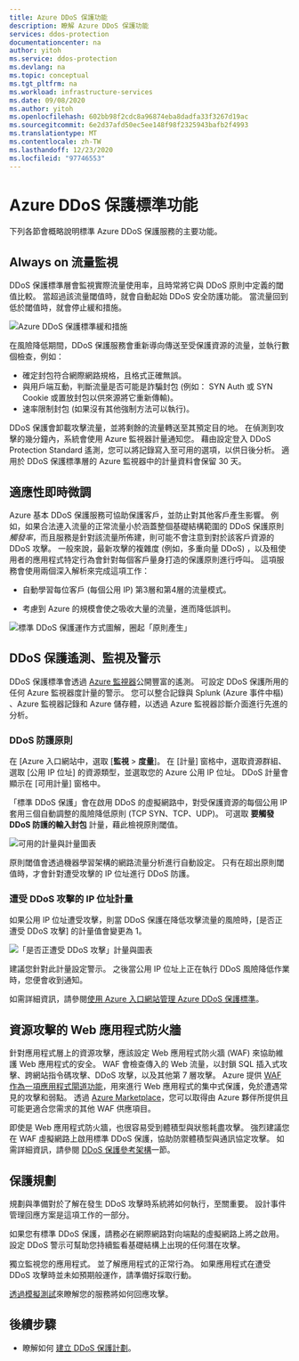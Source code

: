 ```yaml
---
title: Azure DDoS 保護功能
description: 瞭解 Azure DDoS 保護功能
services: ddos-protection
documentationcenter: na
author: yitoh
ms.service: ddos-protection
ms.devlang: na
ms.topic: conceptual
ms.tgt_pltfrm: na
ms.workload: infrastructure-services
ms.date: 09/08/2020
ms.author: yitoh
ms.openlocfilehash: 602bb98f2cdc8a96874eba8dadfa33f3267d19ac
ms.sourcegitcommit: 6e2d37afd50ec5ee148f98f2325943bafb2f4993
ms.translationtype: MT
ms.contentlocale: zh-TW
ms.lasthandoff: 12/23/2020
ms.locfileid: "97746553"
---
```

# <a name="azure-ddos-protection-standard-features"></a>Azure DDoS 保護標準功能

下列各節會概略說明標準 Azure DDoS 保護服務的主要功能。

## <a name="always-on-traffic-monitoring"></a>Always on 流量監視

DDoS 保護標準層會監視實際流量使用率，且時常將它與 DDoS 原則中定義的閾值比較。 當超過該流量閾值時，就會自動起始 DDoS 安全防護功能。 當流量回到低於閾值時，就會停止緩和措施。

![Azure DDoS 保護標準緩和措施](./media/ddos-protection-overview/mitigation.png)

在風險降低期間，DDoS 保護服務會重新導向傳送至受保護資源的流量，並執行數個檢查，例如：

- 確定封包符合網際網路規格，且格式正確無誤。
- 與用戶端互動，判斷流量是否可能是詐騙封包 (例如： SYN Auth 或 SYN Cookie 或置放封包以供來源將它重新傳輸)。
- 速率限制封包 (如果沒有其他強制方法可以執行)。

DDoS 保護會卸載攻擊流量，並將剩餘的流量轉送至其預定目的地。 在偵測到攻擊的幾分鐘內，系統會使用 Azure 監視器計量通知您。 藉由設定登入 DDoS Protection Standard 遙測，您可以將記錄寫入至可用的選項，以供日後分析。 適用於 DDoS 保護標準層的 Azure 監視器中的計量資料會保留 30 天。

## <a name="adaptive-real-time-tuning"></a>適應性即時微調

Azure 基本 DDoS 保護服務可協助保護客戶，並防止對其他客戶產生影響。 例如，如果合法連入流量的正常流量小於涵蓋整個基礎結構範圍的 DDoS 保護原則 *觸發率*，而且服務是針對該流量所佈建，則可能不會注意到對於該客戶資源的 DDoS 攻擊。 一般來說，最新攻擊的複雜度 (例如，多重向量 DDoS) ，以及租使用者的應用程式特定行為會針對每個客戶量身打造的保護原則進行呼叫。 這項服務會使用兩個深入解析來完成這項工作：

- 自動學習每位客戶 (每個公用 IP) 第3層和第4層的流量模式。

- 考慮到 Azure 的規模會使之吸收大量的流量，進而降低誤判。

![標準 DDoS 保護運作方式圖解，圈起「原則產生」](./media/ddos-best-practices/image-5.png)

## <a name="ddos-protection-telemetry-monitoring-and-alerting"></a>DDoS 保護遙測、監視及警示

DDoS 保護標準會透過 [Azure 監視器](../azure-monitor/overview.md)公開豐富的遙測。 可設定 DDoS 保護所用的任何 Azure 監視器度計量的警示。 您可以整合記錄與 Splunk (Azure 事件中樞) 、Azure 監視器記錄和 Azure 儲存體，以透過 Azure 監視器診斷介面進行先進的分析。

### <a name="ddos-mitigation-policies"></a>DDoS 防護原則

在 [Azure 入口網站中，選取 [**監視**  >  **度量**]。 在 [計量] 窗格中，選取資源群組、選取 [公用 IP 位址] 的資源類型，並選取您的 Azure 公用 IP 位址。 DDoS 計量會顯示在 [可用計量] 窗格中。

「標準 DDoS 保護」會在啟用 DDoS 的虛擬網路中，對受保護資源的每個公用 IP 套用三個自動調整的風險降低原則 (TCP SYN、TCP、UDP)。 可選取 **要觸發 DDoS 防護的輸入封包** 計量，藉此檢視原則閾值。

![可用的計量與計量圖表](./media/ddos-best-practices/image-7.png)

原則閾值會透過機器學習架構的網路流量分析進行自動設定。 只有在超出原則閾值時，才會針對遭受攻擊的 IP 位址進行 DDoS 防護。

### <a name="metric-for-an-ip-address-under-ddos-attack"></a>遭受 DDoS 攻擊的 IP 位址計量

如果公用 IP 位址遭受攻擊，則當 DDoS 保護在降低攻擊流量的風險時，[是否正遭受 DDoS 攻擊] 的計量值會變更為 1。

![「是否正遭受 DDoS 攻擊」計量與圖表](./media/ddos-best-practices/image-8.png)

建議您針對此計量設定警示。 之後當公用 IP 位址上正在執行 DDoS 風險降低作業時，您便會收到通知。

如需詳細資訊，請參閱[使用 Azure 入口網站管理 Azure DDoS 保護標準](manage-ddos-protection.md)。

## <a name="web-application-firewall-for-resource-attacks"></a>資源攻擊的 Web 應用程式防火牆

針對應用程式層上的資源攻擊，應該設定 Web 應用程式防火牆 (WAF) 來協助維護 Web 應用程式的安全。 WAF 會檢查傳入的 Web 流量，以封鎖 SQL 插入式攻擊、跨網站指令碼攻擊、DDoS 攻擊，以及其他第 7 層攻擊。 Azure 提供 [WAF 作為一項應用程式閘道功能](../web-application-firewall/ag/ag-overview.md)，用來進行 Web 應用程式的集中式保護，免於遭遇常見的攻擊和弱點。 透過 [Azure Marketplace](https://azuremarketplace.microsoft.com/marketplace/apps?search=WAF&page=1)，您可以取得由 Azure 夥伴所提供且可能更適合您需求的其他 WAF 供應項目。

即使是 Web 應用程式防火牆，也很容易受到體積型與狀態耗盡攻擊。 強烈建議您在 WAF 虛擬網路上啟用標準 DDoS 保護，協助防禦體積型與通訊協定攻擊。 如需詳細資訊，請參閱 [DDoS 保護參考架構](ddos-protection-reference-architectures.md)一節。

## <a name="protection-planning"></a>保護規劃

規劃與準備對於了解在發生 DDoS 攻擊時系統將如何執行，至關重要。 設計事件管理回應方案是這項工作的一部分。

如果您有標準 DDoS 保護，請務必在網際網路對向端點的虛擬網路上將之啟用。 設定 DDoS 警示可幫助您持續監看基礎結構上出現的任何潛在攻擊。 

獨立監視您的應用程式。 並了解應用程式的正常行為。 如果應用程式在遭受 DDoS 攻擊時並未如預期般運作，請準備好採取行動。 

[透過模擬測試](test-through-simulations.md)來瞭解您的服務將如何回應攻擊。

## <a name="next-steps"></a>後續步驟

- 瞭解如何 [建立 DDoS 保護計劃](manage-ddos-protection.md)。
